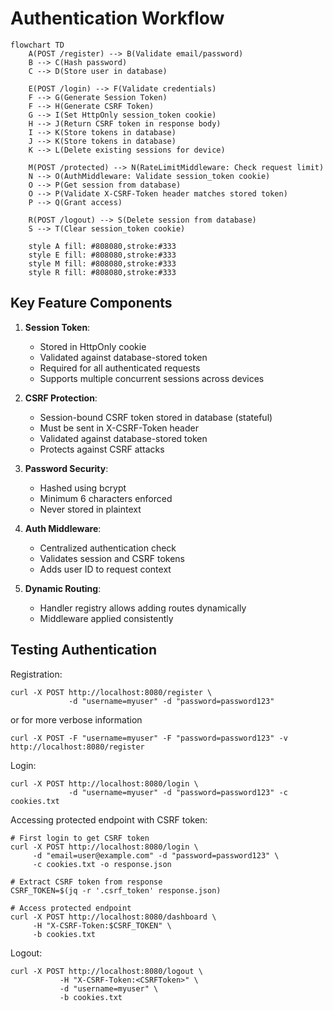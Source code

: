 # Authentication Workflow

```mermaid
flowchart TD
    A(POST /register) --> B(Validate email/password)
    B --> C(Hash password)
    C --> D(Store user in database)

    E(POST /login) --> F(Validate credentials)
    F --> G(Generate Session Token)
    F --> H(Generate CSRF Token)
    G --> I(Set HttpOnly session_token cookie)
    H --> J(Return CSRF token in response body)
    I --> K(Store tokens in database)
    J --> K(Store tokens in database)
    K --> L(Delete existing sessions for device)

    M(POST /protected) --> N(RateLimitMiddleware: Check request limit)
    N --> O(AuthMiddleware: Validate session_token cookie)
    O --> P(Get session from database)
    O --> P(Validate X-CSRF-Token header matches stored token)
    P --> Q(Grant access)

    R(POST /logout) --> S(Delete session from database)
    S --> T(Clear session_token cookie)

    style A fill: #808080,stroke:#333
    style E fill: #808080,stroke:#333
    style M fill: #808080,stroke:#333
    style R fill: #808080,stroke:#333
```

## Key Feature Components

1. **Session Token**:
   - Stored in HttpOnly cookie
   - Validated against database-stored token
   - Required for all authenticated requests
   - Supports multiple concurrent sessions across devices

2. **CSRF Protection**:
   - Session-bound CSRF token stored in database (stateful)
   - Must be sent in X-CSRF-Token header
   - Validated against database-stored token
   - Protects against CSRF attacks

3. **Password Security**:
   - Hashed using bcrypt
   - Minimum 6 characters enforced
   - Never stored in plaintext

4. **Auth Middleware**:
   - Centralized authentication check
   - Validates session and CSRF tokens
   - Adds user ID to request context

5. **Dynamic Routing**:
   - Handler registry allows adding routes dynamically
   - Middleware applied consistently

## Testing Authentication

Registration:
```
curl -X POST http://localhost:8080/register \ 
             -d "username=myuser" -d "password=password123"
```
or for more verbose information
```
curl -X POST -F "username=myuser" -F "password=password123" -v http://localhost:8080/register
```

Login:
```
curl -X POST http://localhost:8080/login \
             -d "username=myuser" -d "password=password123" -c cookies.txt
```

Accessing protected endpoint with CSRF token:
```
# First login to get CSRF token
curl -X POST http://localhost:8080/login \
     -d "email=user@example.com" -d "password=password123" \
     -c cookies.txt -o response.json

# Extract CSRF token from response
CSRF_TOKEN=$(jq -r '.csrf_token' response.json)

# Access protected endpoint
curl -X POST http://localhost:8080/dashboard \
     -H "X-CSRF-Token:$CSRF_TOKEN" \
     -b cookies.txt
```

Logout:
```
curl -X POST http://localhost:8080/logout \
           -H "X-CSRF-Token:<CSRFToken>" \
           -d "username=myuser" \
           -b cookies.txt
```